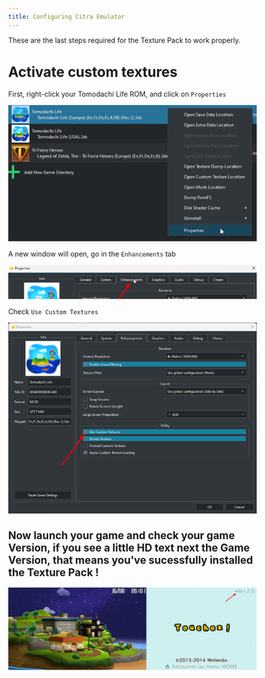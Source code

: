 ```yaml
---
title: Configuring Citra Emulator
---
```


These are the last steps required for the Texture Pack to work properly.

# Activate custom textures

First, right-click your Tomodachi Life ROM, and click on `Properties`

![1](https://raw.githubusercontent.com/FIREXDF/TLHD-Docs/main/src/assets/configure/1.png)

A new window will open, go in the `Enhancements` tab

![2](https://raw.githubusercontent.com/FIREXDF/TLHD-Docs/main/src/assets/configure/2.png)

Check `Use Custom Textures`

![3](https://raw.githubusercontent.com/FIREXDF/TLHD-Docs/main/src/assets/configure/3.png)

## Now launch your game and check your game Version, if you see a little HD text next the Game Version, that means you've sucessfully installed the Texture Pack !

![4](https://raw.githubusercontent.com/FIREXDF/TLHD-Docs/main/src/assets/configure/4.png)
